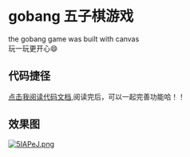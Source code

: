 # gobang 五子棋游戏
the gobang game was built with canvas  
玩一玩更开心😄  

## 代码捷径
[点击我阅读代码文档](https://github.com/forrestyuan/gobang/out),阅读完后，可以一起完善功能哈！！
## 效果图
[![5IAPeJ.png](https://z3.ax1x.com/2021/10/26/5IAPeJ.png)](https://imgtu.com/i/5IAPeJ)
